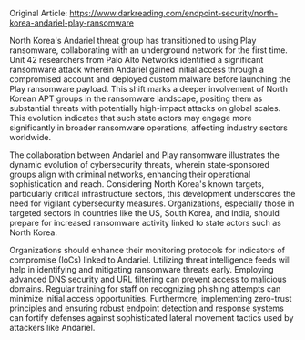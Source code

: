 Original Article: https://www.darkreading.com/endpoint-security/north-korea-andariel-play-ransomware

North Korea's Andariel threat group has transitioned to using Play ransomware, collaborating with an underground network for the first time. Unit 42 researchers from Palo Alto Networks identified a significant ransomware attack wherein Andariel gained initial access through a compromised account and deployed custom malware before launching the Play ransomware payload. This shift marks a deeper involvement of North Korean APT groups in the ransomware landscape, positing them as substantial threats with potentially high-impact attacks on global scales. This evolution indicates that such state actors may engage more significantly in broader ransomware operations, affecting industry sectors worldwide.

The collaboration between Andariel and Play ransomware illustrates the dynamic evolution of cybersecurity threats, wherein state-sponsored groups align with criminal networks, enhancing their operational sophistication and reach. Considering North Korea's known targets, particularly critical infrastructure sectors, this development underscores the need for vigilant cybersecurity measures. Organizations, especially those in targeted sectors in countries like the US, South Korea, and India, should prepare for increased ransomware activity linked to state actors such as North Korea.

Organizations should enhance their monitoring protocols for indicators of compromise (IoCs) linked to Andariel. Utilizing threat intelligence feeds will help in identifying and mitigating ransomware threats early. Employing advanced DNS security and URL filtering can prevent access to malicious domains. Regular training for staff on recognizing phishing attempts can minimize initial access opportunities. Furthermore, implementing zero-trust principles and ensuring robust endpoint detection and response systems can fortify defenses against sophisticated lateral movement tactics used by attackers like Andariel.